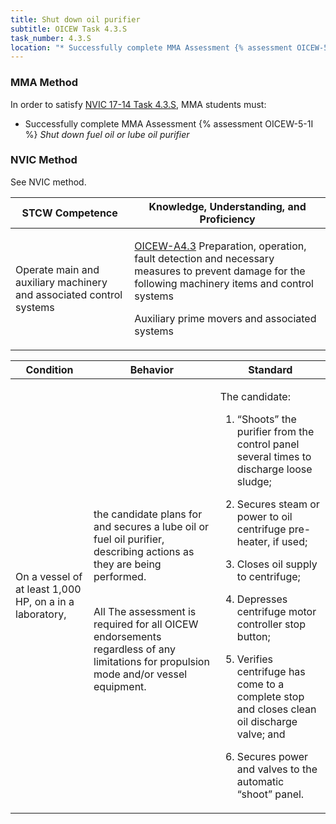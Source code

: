 ```yaml
---
title: Shut down oil purifier
subtitle: OICEW Task 4.3.S 
task_number: 4.3.S
location: "* Successfully complete MMA Assessment {% assessment OICEW-5-1I %} *Shut down fuel oil or lube oil purifier*" 
---
```



### MMA Method

In order to satisfy  [NVIC 17-14  Task  4.3.S]({{site.baseurl}}/assets/images/nvic-17-14.pdf), MMA students must:

* Successfully complete MMA Assessment {% assessment OICEW-5-1I %} *Shut down fuel oil or lube oil purifier*


### NVIC Method

<a onclick="togglevisibility('nvic_methods')" >See NVIC method.</a>

<div id='nvic_methods' class='hide'>

<table>
<thead>
<tr>
<th class='forty'> STCW Competence </th>
<th class='sixty'> Knowledge, Understanding, and Proficiency </th>
</tr>
</thead>




<tbody>
<tr><td markdown='1'>

Operate main and auxiliary machinery and associated control systems

</td><td markdown='1'>

[OICEW-A4.3]({{site.baseurl}}/tables/31.html#OICEW-A4.3) Preparation, operation, fault detection and necessary measures to prevent damage for the following machinery items and control systems 

Auxiliary prime movers and associated systems

</td></tr>


</tbody>
</table>


<table>
<thead>
<tr><th class='twenty'>  Condition </th><th class='twenty'> Behavior </th><th  class='sixty'>Standard </th></tr>
</thead>
<tbody >



<tr><td markdown='1'>

On a vessel of at least 1,000 HP, on a in a laboratory,

</td><td markdown='1'>

the candidate plans for and secures a lube oil or fuel oil purifier, describing actions as they are being performed.

<br>

<div class="tooltip">All
<span class="tooltiptext">
The assessment is required for all OICEW endorsements regardless of any limitations for propulsion mode and/or vessel equipment.
</span>
</div>


</td><td markdown='1'>

The candidate:

1. “Shoots” the purifier from the control panel several times to discharge loose sludge;

2. Secures steam or power to oil centrifuge pre-heater, if used;

3. Closes oil supply to centrifuge;

4. Depresses centrifuge motor controller stop button;

5. Verifies centrifuge has come to a complete stop and closes clean oil discharge valve; and

6. Secures power and valves to the automatic “shoot” panel.

</td></tr>
</tbody>
</table>
</div>
